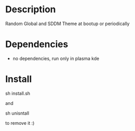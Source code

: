 
# Description
Random Global and SDDM Theme at bootup or periodically 

# Dependencies 
- no dependencies, run only in plasma kde 

# Install 
sh install.sh

and 

sh unisntall 

to remove it :)